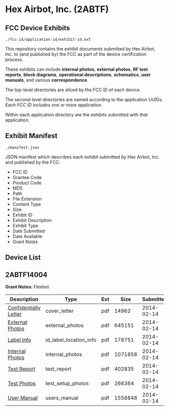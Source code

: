 # Hex Airbot, Inc. (2ABTF)
## FCC Device Exhibits

```
./fcc-id/application-id/exhibit-id.ext
```

This repository contains the exhibit documents submitted by Hex Airbot, Inc. to (and published by) the FCC as part of the device certification process.

These exhibits can include **internal photos**, **external photos**, **RF test reports**, **block diagrams**, **operational descriptions**, **schematics**, **user manuals**, and various **correspondence**.

The top-level directories are sliced by the FCC ID of each device.

The second-level directories are named according to the application UUIDs. *Each FCC ID includes one or more application.*

Within each application directory are the exhibits submitted with that application. 

## Exhibit Manifest

```
./manifest.json
```

JSON manifest which describes each exhibit submitted by Hex Airbot, Inc. and published by the FCC.

- FCC ID
- Grantee Code
- Product Code
- MD5
- Path
- File Extension
- Content Type
- Size
- Exhibit ID
- Exhibit Description
- Exhibit Type
- Date Submitted
- Date Available
- Grant Notes

## Device List
## 2ABTF14004
**Grant Notes:** Flexbot

| Description | Type | Ext | Size | Submitted | Available |
| ----------- | ---- | --- | ---- | --------- | --------- |
| [Confidentially Letter](2ABTF14004/ee8007dcae00fa0f1dbb8c425bd95486/2189490.pdf) | cover_letter | pdf | 14962 | 2014-02-14 | 2014-02-14 |
| [External Photos](2ABTF14004/ee8007dcae00fa0f1dbb8c425bd95486/2189491.pdf) | external_photos | pdf | 645151 | 2014-02-14 | 2014-02-14 |
| [Label Info](2ABTF14004/ee8007dcae00fa0f1dbb8c425bd95486/2189493.pdf) | id_label_location_info | pdf | 178751 | 2014-02-14 | 2014-02-14 |
| [Internal Photos](2ABTF14004/ee8007dcae00fa0f1dbb8c425bd95486/2189492.pdf) | internal_photos | pdf | 1071858 | 2014-02-14 | 2014-02-14 |
| [Test Report](2ABTF14004/ee8007dcae00fa0f1dbb8c425bd95486/2189496.pdf) | test_report | pdf | 402835 | 2014-02-14 | 2014-02-14 |
| [Test Photos](2ABTF14004/ee8007dcae00fa0f1dbb8c425bd95486/2189495.pdf) | test_setup_photos | pdf | 266364 | 2014-02-14 | 2014-02-14 |
| [User Manual](2ABTF14004/ee8007dcae00fa0f1dbb8c425bd95486/2189494.pdf) | users_manual | pdf | 1558848 | 2014-02-14 | 2014-02-14 |
